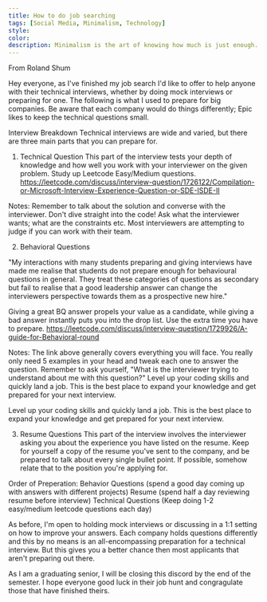 ```yaml
---
title: How to do job searching
tags: [Social Media, Minimalism, Technology]
style: 
color: 
description: Minimalism is the art of knowing how much is just enough. Digital minimalism applies this idea to our personal technology. It’s the key to living a focused life in an increasingly noisy world.
---
```


From Roland Shum

Hey everyone, as I've finished my job search I'd like to offer to help anyone with their technical interviews, whether by doing mock interviews or preparing for one. The following is what I used to prepare for big companies. Be aware that each company would do things differently; Epic likes to keep the technical questions small.

Interview Breakdown
Technical interviews are wide and varied, but there are three main parts that you can prepare for.

1) Technical Question
  This part of the interview tests your depth of knowledge and how well you work with your interviewer on the given problem. Study up Leetcode Easy/Medium questions. 
  https://leetcode.com/discuss/interview-question/1726122/Compilation-or-Microsoft-Interview-Experience-Question-or-SDE-ISDE-II

  Notes: Remember to talk about the solution and converse with the interviewer. Don't dive straight into the code! Ask what the interviewer wants; what are the constraints etc. Most interviewers are attempting to judge if you can work with their team.

2) Behavioral Questions 
 
"My interactions with many students preparing and giving interviews have made me realise that students do not prepare enough for behavioural questions in general. They treat these categories of questions as secondary but fail to realise that a good leadership answer can change the interviewers perspective towards them as a prospective new hire."

  Giving a great BQ answer propels your value as a candidate, while giving a bad answer instantly puts you into the drop list. Use the extra time you have to prepare.
  https://leetcode.com/discuss/interview-question/1729926/A-guide-for-Behavioral-round

  Notes: The link above generally covers everything you will face. You really only need 5 examples in your head and tweak each one to answer the question. Remember to ask yourself, "What is the interviewer trying to understand about me with this question?"
Level up your coding skills and quickly land a job. This is the best place to expand your knowledge and get prepared for your next interview.

Level up your coding skills and quickly land a job. This is the best place to expand your knowledge and get prepared for your next interview.

3) Resume Questions
This part of the interview involves the interviewer asking you about the experience you have listed on the resume. Keep for yourself a copy of the resume you've sent to the company, and be prepared to talk about every single bullet point. If possible, somehow relate that to the position you're applying for.

Order of Preperation:
  Behavior Questions    (spend a good day coming up with answers with different projects)
  Resume                (spend half a day reviewing resume before interview)
  Technical Questions   (Keep doing 1-2 easy/medium leetcode questions each day)

As before, I'm open to holding mock interviews or discussing in a 1:1 setting on how to improve your answers. Each company holds questions differently and this by no means is an all-encompassing preparation for a technical interview. But this gives you a better chance then most applicants that aren't preparing out there.

As I am a graduating senior, I will be closing this discord by the end of the semester. I hope everyone good luck in their job hunt and congragulate those that have finished theirs. 
